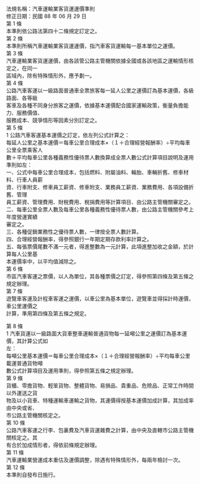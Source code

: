 法規名稱：汽車運輸業客貨運運價準則  
修正日期：民國 88 年 06 月 29 日  
第 1 條  
本準則依公路法第四十二條規定訂定之。  
第 2 條  
本準則所稱汽車運輸業客貨運運價，指汽車客貨運輸每一基本單位之運價。  
第 3 條  
汽車運輸業客貨運運價，由各該管公路主管機關依據全國或各該地區之運輸情形核定之，在同一  
區域內，除有特殊情形外，應予劃一。  
第 4 條  
公路汽車客運以一級路面普通車全票旅客每一延人公里之運價訂為基本運價，各級路面、各等級  
客車及各種不同身分旅客之運價，依據基本運價配合國家運輸政策，衡量負擔能力、服務價值、  
服務成本、競爭情形等因素分別訂定之。  
第 5 條  
1 公路汽車客運基本運價之訂定，依左列公式計算之：  
每延人公里之基本運價＝每車公里合理成本×（１＋合理經營報酬率）÷平均每車公里全票乘客人  
數＋平均每車公里各種義務性優待票人數換算成全票人數公式計算項目說明及運用準則如左：  
一、公式中每車公里合理成本，包括燃料、附屬油料、輪胎、車輛折舊、修車材料、行車人員薪  
資、行車附支、修車員工薪資、修車附支、業務員工薪資、業務費用、各項設備折舊、管理  
員工薪資、管理費用、財稅費用、稅捐費用等計算項目、由公路主管機關審定之。  
二、每車公里全票人數及每車公里各種義務性優待票人數，由公路主管機關參考上年度營運實績  
審定之。  
三、各種促銷業務性之優待票人數，一律按全票人數計算。  
四、合理經營報酬率，得參照銀行一年期定期存款利率計算之。  
五、每張票價尾數不滿一元者，得進整數為一元計算，此項進整加收之金額，於計算每人公里基  
本運價率中，以平均值減除之。  
第 6 條  
市區汽車客運之票價，以人為單位，其各種票價之訂定，得參照第四條及第五條之規定辦理。  
第 7 條  
遊覽車客運及計程車客運之運價，以車公里為基本單位，遊覽車並得採計時運價，車公里運價之  
計算，準用第四條及第五條之規定。  


第 8 條  
1 汽車貨運以一級路面大貨車整車運輸普通貨物每一延噸公里之運價訂為基本運價，其計算公式如  
左：  
每噸公里基本運價＝每車公里合理成本×（１＋合理經營報酬率）÷平均每車公里載運普通貨物噸  
數公式計算項目及運用準則，得參照第五條之規定辦理。  
第 9 條  
貨櫃、零擔貨物、輕笨貨物、整體貨物、易損品、貴重品、危險品、正常工作時間以外運送之貨  
物及以小貨車、特種運輸車運輸之貨物，其運價得按基本運價加成計算，其加成率由中央或省、  
市公路主管機關核定之。  
第 10 條  
公路汽車客運之行李、包裏費及汽車貨運雜費之計算，由中央及直轄市公路主管機關核定之。其  
有合於加成情形者，得依前條規定辦理。  
第 11 條  
汽車運輸業營運成本重估及運價調整，除遇有特殊情形外，每兩年檢討一次。  
第 12 條  
本準則自發布日施行。  


